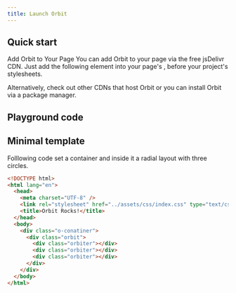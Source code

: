 ```yaml
---
title: Launch Orbit
---
```

## Quick start
Add Orbit to Your Page
You can add Orbit to your page via the free jsDelivr CDN. Just add the following <link> element into your page's <head>, before your project's stylesheets.

<link rel="stylesheet" href="https://cdn.jsdelivr.net/npm/Orbitcss@3.0.0/build/Orbit-min.css" integrity="sha384-X38yfunGUhNzHpBaEBsWLO+A0HDYOQi8ufWDkZ0k9e0eXz/tH3II7uKZ9msv++Ls" crossorigin="anonymous">
Alternatively, check out other CDNs that host Orbit or you can install Orbit via a package manager.

## Playground code


## Minimal template

Folllowing code set a container and inside it a radial layout with three circles.

```html
<!DOCTYPE html>
<html lang="en">
  <head>
    <meta charset="UTF-8" />
    <link rel="stylesheet" href="../assets/css/index.css" type="text/css" defer/>
    <title>Orbit Rocks!</title>
  </head>
  <body>
    <div class="o-conatiner">
      <div class="orbit">
        <div class="orbiter"></div>
        <div class="orbiter"></div>
        <div class="orbiter"></div>
      </div>
    </div>
  </body>
</html>
```